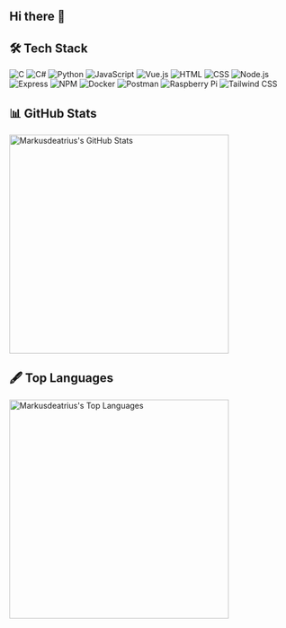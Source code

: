 ## Hi there 👋



## 🛠️ Tech Stack

![C](https://skillicons.dev/icons?i=c)
![C#](https://skillicons.dev/icons?i=cs)
![Python](https://skillicons.dev/icons?i=python)
![JavaScript](https://skillicons.dev/icons?i=js)
![Vue.js](https://skillicons.dev/icons?i=vue)
![HTML](https://skillicons.dev/icons?i=html)
![CSS](https://skillicons.dev/icons?i=css)
![Node.js](https://skillicons.dev/icons?i=nodejs)
![Express](https://skillicons.dev/icons?i=express)
![NPM](https://skillicons.dev/icons?i=npm)
![Docker](https://skillicons.dev/icons?i=docker)
![Postman](https://skillicons.dev/icons?i=postman)
![Raspberry Pi](https://skillicons.dev/icons?i=raspberrypi)
![Tailwind CSS](https://skillicons.dev/icons?i=tailwind)


## 📊 GitHub Stats
<img width="390" src="https://github-readme-stats.vercel.app/api?username=Markusdeatrius&theme=transparent&count_private=true&show_icons=true&rank_icon=github&locale=en" alt="Markusdeatrius's GitHub Stats" />

## 🖋️ Top Languages
<img width="390" src="https://github-readme-stats.vercel.app/api/top-langs/?username=Markusdeatrius&layout=compact&theme=transparent&hide=html" alt="Markusdeatrius's Top Languages" />


